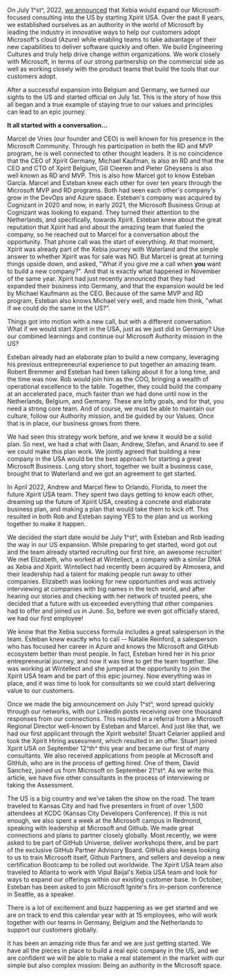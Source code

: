 On July 1^st^, 2022, [we
announced](https://xpirit.com/microsoft-gold-partner-and-github-verified-partner-xpirit-expands-its-business-to-the-usa/)
that Xebia would expand our Microsoft-focused consulting into the US by
starting Xpirit USA. Over the past 8 years, we established ourselves as
an authority in the world of Microsoft by leading the industry in
innovative ways to help our customers adopt Microsoft's cloud (Azure)
while enabling teams to take advantage of their new capabilities to
deliver software quickly and often. We build Engineering Cultures and
truly help drive change within organizations. We work closely with
Microsoft, in terms of our strong partnership on the commercial side as
well as working closely with the product teams that build the tools that
our customers adopt.

After a successful expansion into Belgium and Germany, we turned our
sights to the US and started official on July 1st. This is the story of
how this all began and a true example of staying true to our values and
principles can lead to an epic journey.

**It all started with a conversation...**

Marcel de Vries (our founder and CEO) is well known for his presence in
the Microsoft Community. Through his participation in both the RD and
MVP program, he is well connected to other thought leaders. It is no
coincidence that the CEO of Xpirit Germany, Michael Kaufman, is also an
RD and that the CEO and CTO of Xpirit Belgium, Gill Cleeren and Pieter
Gheysens is also well known as RD and MVP. This is also how Marcel got
to know Esteban Garcia. Marcel and Esteban knew each other for over ten
years through the Microsoft MVP and RD programs. Both had seen each
other's company's grow in the DevOps and Azure space. Esteban's company
was acquired by Cognizant in 2020 and now, in early 2021, the Microsoft
Business Group at Cognizant was looking to expand. They turned their
attention to the Netherlands, and specifically, towards Xpirit. Esteban
knew about the great reputation that Xpirit had and about the amazing
team that fueled the company, so he reached out to Marcel for a
conversation about the opportunity. That phone call was the start of
everything. At that moment, Xpirit was already part of the Xebia journey
with Waterland and the simple answer to whether Xpirit was for sale was
NO. But Marcel is great at turning things upside down, and asked, "What
if you give me a call when **you** want to build a new company?". And
that is exactly what happened in November of the same year. Xpirit had
just recently announced that they had expanded their business into
Germany, and that the expansion would be led by Michael Kaufmann as the
CEO. Because of the same MVP and RD program, Esteban also knows Michael
very well, and made him think, "what if we could do the same in the
US?".

Things got into motion with a new call, but with a different
conversation. What if we would start Xpirit in the USA, just as we just
did in Germany? Use our combined learnings and continue our Microsoft
Authority mission in the US?

Esteban already had an elaborate plan to build a new company, leveraging
his previous entrepreneurial experience to put together an amazing team.
Robert Bremmer and Esteban had been talking about it for a long time,
and the time was now. Rob would join him as the COO, bringing a wealth
of operational excellence to the table. Together, they could build the
company at an accelerated pace, much faster than we had done until now
in the Netherlands, Belgium, and Germany. These are lofty goals, and for
that, you need a strong core team. And of course, we must be able to
maintain our culture, follow our Authority mission, and be guided by our
Values. Once that is in place, our business grows from there.

We had seen this strategy work before, and we knew it would be a solid
plan. So next, we had a chat with Daan, Andrew, Stefan, and Anand to see
if we could make this plan work. We jointly agreed that building a new
company in the USA would be the best approach for starting a great
Microsoft Business. Long story short, together we built a business case,
brought that to Waterland and we got an agreement to get started.

In April 2022, Andrew and Marcel flew to Orlando, Florida, to meet the
future Xpirit USA team. They spent two days getting to know each other,
dreaming up the future of Xpirit USA, creating a concrete and elaborate
business plan, and making a plan that would take them to kick off. This
resulted in both Rob and Esteban saying YES to the plan and us working
together to make it happen.

We decided the start date would be July 1^st^, with Esteban and Rob
leading the way in our US expansion. While preparing to get started,
word got out and the team already started recruiting our first hire, an
awesome recruiter! We met Elizabeth, who worked at Wintellect, a company
with a similar DNA as Xebia and Xpirit. Wintellect had recently been
acquired by Atmosera, and their leadership had a talent for making
people run away to other companies. Elizabeth was looking for new
opportunities and was actively interviewing at companies with big names
in the tech world, and after hearing our stories and checking with her
network of trusted peers, she decided that a future with us exceeded
everything that other companies had to offer and joined us in June. So,
before we even got officially stared, we had our first employee!

We know that the Xebia success formula includes a great salesperson in
the team. Esteban knew exactly who to call -- Natalie Reinford, a
salesperson who has focused her career in Azure and knows the Microsoft
and GitHub ecosystem better than most people. In fact, Esteban hired her
in his prior entrepreneurial journey, and now it was time to get the
team together. She was working at Wintellect and she jumped at the
opportunity to join the Xpirit USA team and be part of this epic
journey. Now everything was in place, and it was time to look for
consultants so we could start delivering value to our customers.

Once we made the big announcement on July 1^st^, word spread quickly
through our networks, with our LinkedIn posts receiving over one
thousand responses from our connections. This resulted in a referral
from a Microsoft Regional Director well-known by Esteban and Marcel. And
just like that, we had our first applicant through the Xpirit website!
Stuart Celarier applied and took the Xpirit Hiring assessment, which
resulted in an offer. Stuart joined Xpirit USA on September 12^th^ this
year and became our first of many consultants. We also received
applications from people at Microsoft and GitHub, who are in the process
of getting hired. One of them, David Sanchez, joined us from Microsoft
on September 21^st^. As we write this article, we have five other
consultants in the process of interviewing or taking the Assessment.

The US is a big country and we've taken the show on the road. The team
traveled to Kansas City and had five presenters in front of over 1,500
attendees at KCDC (Kansas City Developers Conference). If this is not
enough, we also spent a week at the Microsoft campus in Redmond,
speaking with leadership at Microsoft and Github. We made great
connections and plans to partner closely globally. Most recently, we
were asked to be part of GitHub Universe, deliver workshops there, and
be part of the exclusive GitHub Partner Advisory Board. GitHub also
keeps looking to us to train Microsoft itself, Github Partners, and
sellers and develop a new certification Bootcamp to be rolled out
worldwide. The Xpirit USA team also traveled to Atlanta to work with
Vipul Baijal's Xebia USA team and look for ways to expand our offerings
within our existing customer base. In October, Esteban has been asked to
join Microsoft Ignite's firs in-person conference in Seattle, as a
speaker.

There is a lot of excitement and buzz happening as we get started and we
are on track to end this calendar year with at 15 employees, who will
work together with our teams in Germany, Belgium and the Netherlands to
support our customers globally.

It has been an amazing ride thus far and we are just getting started. We
have all the pieces in place to build a real epic company in the US, and
we are confident we will be able to make a real statement in the market
with our simple but also complex mission: Being an authority in the
Microsoft space.
